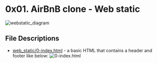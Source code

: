 # 0x01. AirBnB clone - Web static
![webstatic_diagram](https://s3.amazonaws.com/intranet-projects-files/concepts/74/hbnb_step1.png)

## File Descriptions
  * [web_static/0-index.html](web_static/0-index.html) - a basic HTML that contains a header and footer like below:
  ![0-index.html](https://s3.amazonaws.com/intranet-projects-files/holbertonschool-higher-level_programming+/268/0-index.png)
  
